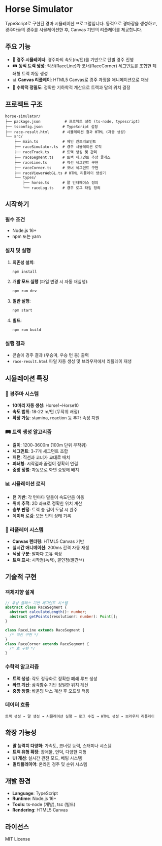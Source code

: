 # Horse Simulator

TypeScript로 구현된 경마 시뮬레이션 프로그램입니다. 동적으로 경마장을 생성하고, 경주마들의 경주를 시뮬레이션한 후, Canvas 기반의 리플레이를 제공합니다.

## 주요 기능

- 🏇 **경주 시뮬레이터**: 경주마의 속도(m/턴)를 기반으로 턴별 경주 진행
- 🛤 **동적 트랙 생성**: 직선(RaceLine)과 코너(RaceCorner) 세그먼트를 조합한 폐쇄형 트랙 자동 생성
- 📊 **Canvas 리플레이**: HTML5 Canvas로 경주 과정을 애니메이션으로 재생
- 🎯 **수학적 정밀도**: 정확한 기하학적 계산으로 트랙과 말의 위치 결정

## 프로젝트 구조

```
horse-simulator/
├── package.json           # 프로젝트 설정 (ts-node, typescript)
├── tsconfig.json         # TypeScript 설정
├── race-result.html      # 시뮬레이션 결과 HTML (자동 생성)
└── src/
    ├── main.ts           # 메인 엔트리포인트
    ├── raceSimulator.ts  # 경주 시뮬레이션 로직
    ├── raceTrack.ts      # 트랙 생성 및 관리
    ├── raceSegment.ts    # 트랙 세그먼트 추상 클래스
    ├── raceLine.ts       # 직선 세그먼트 구현
    ├── raceCorner.ts     # 코너 세그먼트 구현
    ├── raceViewerWebGL.ts # HTML 리플레이 생성기
    └── types/
        ├── horse.ts      # 말 인터페이스 정의
        └── raceLog.ts    # 경주 로그 타입 정의
```

## 시작하기

### 필수 조건

- Node.js 16+
- npm 또는 yarn

### 설치 및 실행

1. **의존성 설치**:

   ```bash
   npm install
   ```

2. **개발 모드 실행** (파일 변경 시 자동 재실행):

   ```bash
   npm run dev
   ```

3. **일반 실행**:

   ```bash
   npm start
   ```

4. **빌드**:
   ```bash
   npm run build
   ```

### 실행 결과

- 콘솔에 경주 결과 (우승마, 우승 턴 등) 출력
- `race-result.html` 파일 자동 생성 및 브라우저에서 리플레이 재생

## 시뮬레이션 특징

### 🐎 경주마 시스템

- **10마리 자동 생성**: Horse1~Horse10
- **속도 범위**: 18-22 m/턴 (무작위 배정)
- **확장 가능**: stamina, reaction 등 추가 속성 지원

### 🛤 트랙 생성 알고리즘

- **길이**: 1200-3600m (100m 단위 무작위)
- **세그먼트**: 3-7개 세그먼트 조합
- **패턴**: 직선과 코너가 교대로 배치
- **폐쇄형**: 시작점과 끝점이 정확히 연결
- **중앙 정렬**: 자동으로 화면 중앙에 배치

### 📊 시뮬레이션 로직

- **턴 기반**: 각 턴마다 말들이 속도만큼 이동
- **위치 추적**: 2D 좌표로 정확한 위치 계산
- **승부 판정**: 트랙 총 길이 도달 시 완주
- **데이터 로깅**: 모든 턴의 상태 기록

### 🎥 리플레이 시스템

- **Canvas 렌더링**: HTML5 Canvas 기반
- **실시간 애니메이션**: 200ms 간격 자동 재생
- **색상 구분**: 말마다 고유 색상
- **트랙 표시**: 시작점(녹색), 골인점(빨간색)

## 기술적 구현

### 객체지향 설계

```typescript
// 추상 클래스 기반 세그먼트 시스템
abstract class RaceSegment {
  abstract calculateLength(): number;
  abstract getPoints(resolution?: number): Point[];
}

class RaceLine extends RaceSegment {
  /* 직선 구현 */
}
class RaceCorner extends RaceSegment {
  /* 호 구현 */
}
```

### 수학적 알고리즘

- **트랙 생성**: 각도 정규화로 정확한 폐쇄 루프 생성
- **좌표 계산**: 삼각함수 기반 정밀한 위치 계산
- **중앙 정렬**: 바운딩 박스 계산 후 오프셋 적용

### 데이터 흐름

```
트랙 생성 → 말 생성 → 시뮬레이션 실행 → 로그 수집 → HTML 생성 → 브라우저 리플레이
```

## 확장 가능성

- **말 능력치 다양화**: 가속도, 코너링 능력, 스태미나 시스템
- **트랙 유형 확장**: 장애물, 언덕, 다양한 지형
- **UI 개선**: 실시간 관전 모드, 베팅 시스템
- **멀티플레이어**: 온라인 경주 및 순위 시스템

## 개발 환경

- **Language**: TypeScript
- **Runtime**: Node.js 16+
- **Tools**: ts-node (개발), tsc (빌드)
- **Rendering**: HTML5 Canvas

## 라이선스

MIT License
